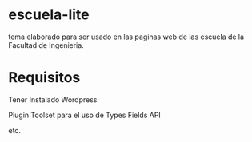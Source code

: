 # escuela-lite

tema elaborado para ser usado en las paginas web de las escuela de la Facultad de Ingenieria.

# Requisitos

Tener Instalado Wordpress

Plugin Toolset para el uso de Types Fields API

etc.
